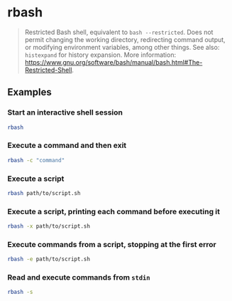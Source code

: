 # rbash

> Restricted Bash shell, equivalent to `bash --restricted`. Does not permit changing the working directory, redirecting command output, or modifying environment variables, among other things. See also: `histexpand` for history expansion. More information: <https://www.gnu.org/software/bash/manual/bash.html#The-Restricted-Shell>.

## Examples

### Start an interactive shell session

```bash
rbash
```

### Execute a command and then exit

```bash
rbash -c "command"
```

### Execute a script

```bash
rbash path/to/script.sh
```

### Execute a script, printing each command before executing it

```bash
rbash -x path/to/script.sh
```

### Execute commands from a script, stopping at the first error

```bash
rbash -e path/to/script.sh
```

### Read and execute commands from `stdin`

```bash
rbash -s
```
